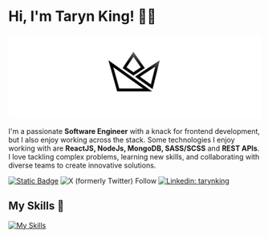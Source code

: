 # Hi, I'm Taryn King! 👋🏾

![Crown Banner Image](https://github.com/TK1ng/TK1ng/blob/master/assets/crown--illuminated.svg)

I'm a  passionate **Software Engineer** with a knack for frontend development, but I also enjoy working across the stack.  Some technologies I enjoy working with are **ReactJS, NodeJs, MongoDB,  SASS/SCSS** and **REST APIs**. I love tackling complex problems, learning new skills, and collaborating with diverse teams to create innovative solutions.

[![Static Badge](https://img.shields.io/badge/tarynking.dev-website?style=flat&labelColor=262e33&color=db976f&link=https%3A%2F%2Fwww.tarynking.dev)](https://www.tarynking.dev)
![X (formerly Twitter) Follow](https://img.shields.io/twitter/follow/iimkiing)
[![Linkedin: tarynking](https://img.shields.io/badge/-tarynking-blue?style=flat&logo=Linkedin&logoColor=white&link=https://www.linkedin.com/in/taryn-king/)](https://www.linkedin.com/in/taryn-king/)


## My Skills 🧠

[![My Skills](https://skillicons.dev/icons?i=html,css,sass,js,typescript,react,nodejs,expressjs,mongo,postgresql,aws,jest,figma&theme=dark)](https://skillicons.dev)
